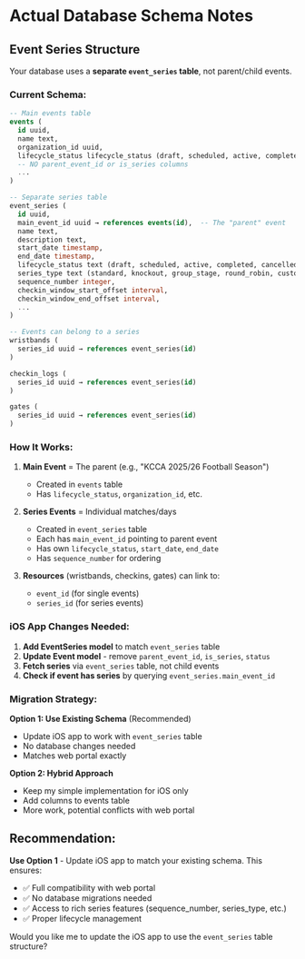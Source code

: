 # Actual Database Schema Notes

## Event Series Structure

Your database uses a **separate `event_series` table**, not parent/child events.

### Current Schema:

```sql
-- Main events table
events (
  id uuid,
  name text,
  organization_id uuid,
  lifecycle_status lifecycle_status (draft, scheduled, active, completed, cancelled),
  -- NO parent_event_id or is_series columns
  ...
)

-- Separate series table
event_series (
  id uuid,
  main_event_id uuid → references events(id),  -- The "parent" event
  name text,
  description text,
  start_date timestamp,
  end_date timestamp,
  lifecycle_status text (draft, scheduled, active, completed, cancelled),
  series_type text (standard, knockout, group_stage, round_robin, custom),
  sequence_number integer,
  checkin_window_start_offset interval,
  checkin_window_end_offset interval,
  ...
)

-- Events can belong to a series
wristbands (
  series_id uuid → references event_series(id)
)

checkin_logs (
  series_id uuid → references event_series(id)
)

gates (
  series_id uuid → references event_series(id)
)
```

### How It Works:

1. **Main Event** = The parent (e.g., "KCCA 2025/26 Football Season")
   - Created in `events` table
   - Has `lifecycle_status`, `organization_id`, etc.

2. **Series Events** = Individual matches/days
   - Created in `event_series` table
   - Each has `main_event_id` pointing to parent event
   - Has own `lifecycle_status`, `start_date`, `end_date`
   - Has `sequence_number` for ordering

3. **Resources** (wristbands, checkins, gates) can link to:
   - `event_id` (for single events)
   - `series_id` (for series events)

### iOS App Changes Needed:

1. **Add EventSeries model** to match `event_series` table
2. **Update Event model** - remove `parent_event_id`, `is_series`, `status`
3. **Fetch series** via `event_series` table, not child events
4. **Check if event has series** by querying `event_series.main_event_id`

### Migration Strategy:

**Option 1: Use Existing Schema** (Recommended)
- Update iOS app to work with `event_series` table
- No database changes needed
- Matches web portal exactly

**Option 2: Hybrid Approach**
- Keep my simple implementation for iOS only
- Add columns to events table
- More work, potential conflicts with web portal

## Recommendation:

**Use Option 1** - Update iOS app to match your existing schema. This ensures:
- ✅ Full compatibility with web portal
- ✅ No database migrations needed
- ✅ Access to rich series features (sequence_number, series_type, etc.)
- ✅ Proper lifecycle management

Would you like me to update the iOS app to use the `event_series` table structure?
